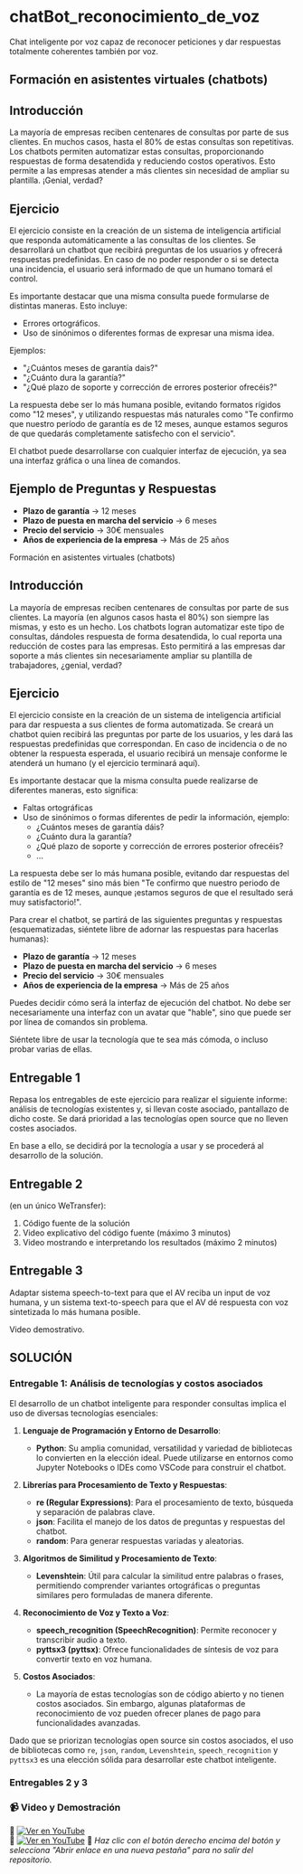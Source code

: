 # chatBot_reconocimiento_de_voz

Chat inteligente por voz capaz de reconocer peticiones y dar respuestas totalmente coherentes también por voz.

## Formación en asistentes virtuales (chatbots)

## Introducción

La mayoría de empresas reciben centenares de consultas por parte de sus clientes. En muchos casos, hasta el 80% de estas consultas son repetitivas. Los chatbots permiten automatizar estas consultas, proporcionando respuestas de forma desatendida y reduciendo costos operativos. Esto permite a las empresas atender a más clientes sin necesidad de ampliar su plantilla. ¡Genial, verdad?

## Ejercicio

El ejercicio consiste en la creación de un sistema de inteligencia artificial que responda automáticamente a las consultas de los clientes. Se desarrollará un chatbot que recibirá preguntas de los usuarios y ofrecerá respuestas predefinidas. En caso de no poder responder o si se detecta una incidencia, el usuario será informado de que un humano tomará el control.

Es importante destacar que una misma consulta puede formularse de distintas maneras. Esto incluye:

- Errores ortográficos.
- Uso de sinónimos o diferentes formas de expresar una misma idea.

Ejemplos:

- "¿Cuántos meses de garantía dais?"
- "¿Cuánto dura la garantía?"
- "¿Qué plazo de soporte y corrección de errores posterior ofrecéis?"

La respuesta debe ser lo más humana posible, evitando formatos rígidos como "12 meses", y utilizando respuestas más naturales como "Te confirmo que nuestro período de garantía es de 12 meses, aunque estamos seguros de que quedarás completamente satisfecho con el servicio".

El chatbot puede desarrollarse con cualquier interfaz de ejecución, ya sea una interfaz gráfica o una línea de comandos.

## Ejemplo de Preguntas y Respuestas

- **Plazo de garantía** → 12 meses
- **Plazo de puesta en marcha del servicio** → 6 meses
- **Precio del servicio** → 30€ mensuales
- **Años de experiencia de la empresa** → Más de 25 años

Formación en asistentes virtuales (chatbots)

## Introducción

La mayoría de empresas reciben centenares de consultas por parte de sus clientes. La mayoría (en algunos casos hasta el 80%) son siempre las mismas, y esto es un hecho. Los chatbots logran automatizar este tipo de consultas, dándoles respuesta de forma desatendida, lo cual reporta una reducción de costes para las empresas. Esto permitirá a las empresas dar soporte a más clientes sin necesariamente ampliar su plantilla de trabajadores, ¿genial, verdad?

## Ejercicio

El ejercicio consiste en la creación de un sistema de inteligencia artificial para dar respuesta a sus clientes de forma automatizada. Se creará un chatbot quien recibirá las preguntas por parte de los usuarios, y les dará las respuestas predefinidas que correspondan. En caso de incidencia o de no obtener la respuesta esperada, el usuario recibirá un mensaje conforme le atenderá un humano (y el ejercicio terminará aquí).

Es importante destacar que la misma consulta puede realizarse de diferentes maneras, esto significa:

- Faltas ortográficas
- Uso de sinónimos o formas diferentes de pedir la información, ejemplo:
  - ¿Cuántos meses de garantía dáis?
  - ¿Cuánto dura la garantía?
  - ¿Qué plazo de soporte y corrección de errores posterior ofrecéis?
  - ...

La respuesta debe ser lo más humana posible, evitando dar respuestas del estilo de "12 meses" sino más bien "Te confirmo que nuestro periodo de garantía es de 12 meses, aunque ¡estamos seguros de que el resultado será muy satisfactorio!".

Para crear el chatbot, se partirá de las siguientes preguntas y respuestas (esquematizadas, siéntete libre de adornar las respuestas para hacerlas humanas):

- **Plazo de garantía** → 12 meses
- **Plazo de puesta en marcha del servicio** → 6 meses
- **Precio del servicio** → 30€ mensuales
- **Años de experiencia de la empresa** → Más de 25 años

Puedes decidir cómo será la interfaz de ejecución del chatbot. No debe ser necesariamente una interfaz con un avatar que "hable", sino que puede ser por línea de comandos sin problema.

Siéntete libre de usar la tecnología que te sea más cómoda, o incluso probar varias de ellas.

## Entregable 1

Repasa los entregables de este ejercicio para realizar el siguiente informe: análisis de tecnologías existentes y, si llevan coste asociado, pantallazo de dicho coste. Se dará prioridad a las tecnologías open source que no lleven costes asociados.

En base a ello, se decidirá por la tecnología a usar y se procederá al desarrollo de la solución.

## Entregable 2

(en un único WeTransfer):
1. Código fuente de la solución
2. Video explicativo del código fuente (máximo 3 minutos)
3. Video mostrando e interpretando los resultados (máximo 2 minutos)

## Entregable 3

Adaptar sistema speech-to-text para que el AV reciba un input de voz humana, y un sistema text-to-speech para que el AV dé respuesta con voz sintetizada lo más humana posible.

Video demostrativo.

## SOLUCIÓN

### Entregable 1: Análisis de tecnologías y costos asociados

El desarrollo de un chatbot inteligente para responder consultas implica el uso de diversas tecnologías esenciales:

1. **Lenguaje de Programación y Entorno de Desarrollo**:
   - **Python**: Su amplia comunidad, versatilidad y variedad de bibliotecas lo convierten en la elección ideal. Puede utilizarse en entornos como Jupyter Notebooks o IDEs como VSCode para construir el chatbot.

2. **Librerías para Procesamiento de Texto y Respuestas**:
   - **re (Regular Expressions)**: Para el procesamiento de texto, búsqueda y separación de palabras clave.
   - **json**: Facilita el manejo de los datos de preguntas y respuestas del chatbot.
   - **random**: Para generar respuestas variadas y aleatorias.

3. **Algoritmos de Similitud y Procesamiento de Texto**:
   - **Levenshtein**: Útil para calcular la similitud entre palabras o frases, permitiendo comprender variantes ortográficas o preguntas similares pero formuladas de manera diferente.

4. **Reconocimiento de Voz y Texto a Voz**:
   - **speech_recognition (SpeechRecognition)**: Permite reconocer y transcribir audio a texto.
   - **pyttsx3 (pyttsx)**: Ofrece funcionalidades de síntesis de voz para convertir texto en voz humana.

5. **Costos Asociados**:
   - La mayoría de estas tecnologías son de código abierto y no tienen costos asociados. Sin embargo, algunas plataformas de reconocimiento de voz pueden ofrecer planes de pago para funcionalidades avanzadas.

Dado que se priorizan tecnologías open source sin costos asociados, el uso de bibliotecas como `re`, `json`, `random`, `Levenshtein`, `speech_recognition` y `pyttsx3` es una elección sólida para desarrollar este chatbot inteligente.

### Entregables 2 y 3

### 📹 Video y Demostración

🔹 [![Ver en YouTube](https://img.shields.io/badge/🎥%20Código-red?logo=youtube&logoColor=white)](https://youtu.be/b-FszsXSLag)<br>
🔹 [![Ver en YouTube](https://img.shields.io/badge/🎥%20Demostración-red?logo=youtube&logoColor=white)](https://youtu.be/K28Eb5GW18Q)
📌 *Haz clic con el botón derecho encima del botón y selecciona "Abrir enlace en una nueva pestaña" para no salir del repositorio.*


